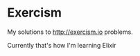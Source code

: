 # Exercism

My solutions to <http://exercism.io> problems.

Currently that's how I'm learning Elixir
